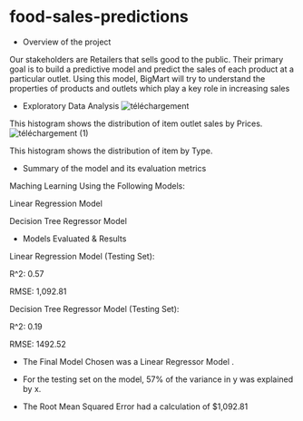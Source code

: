 # food-sales-predictions
* Overview of the project
  
Our stakeholders are Retailers that sells good to the public. 
Their primary goal is to build a predictive model and predict the sales of each product at a particular outlet. Using this model, BigMart will try to understand the properties of products and outlets which play a key role in increasing sales

* Exploratory Data Analysis
![téléchargement](https://github.com/ahmedaouadi91/food-sales-predictions/assets/137283070/d23b06f3-7858-448e-bddd-c8a332f7878a)

This histogram shows the distribution of item outlet sales by Prices.
![téléchargement (1)](https://github.com/ahmedaouadi91/food-sales-predictions/assets/137283070/cdf9277d-532a-4ab4-88b5-267a25e10f1e)

This histogram shows the distribution of item by Type.

* Summary of the model and its evaluation metrics

 Maching Learning Using the Following Models:
  
  Linear Regression Model
  
  Decision Tree Regressor Model

 *  Models Evaluated & Results
  
Linear Regression Model (Testing Set):

R^2: 0.57

RMSE: 1,092.81

Decision Tree Regressor Model (Testing Set):

R^2: 0.19

RMSE: 1492.52

* The Final Model Chosen was a Linear Regressor Model .

* For the testing set on the model, 57% of the variance in y was explained by x.

* The Root Mean Squared Error had a calculation of $1,092.81
  
